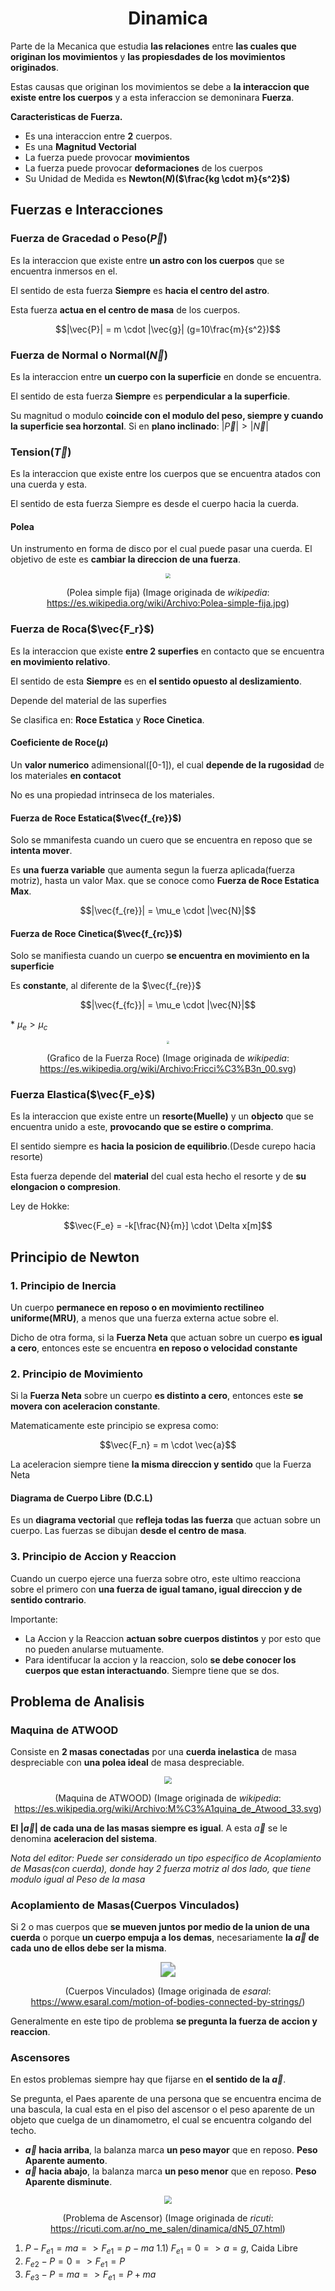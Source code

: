 <h1 align="center">Dinamica</h1>

Parte de la Mecanica que estudia **las relaciones** entre **las cuales que originan los movimientos** y **las propiesdades de los movimientos originados**.

Estas causas que originan los movimientos se debe a **la interaccion que existe entre los cuerpos** y a esta inferaccion se demoninara **Fuerza**.

**Caracteristicas de Fuerza.**
- Es una interaccion entre **2** cuerpos.
- Es una **Magnitud Vectorial**
- La fuerza puede provocar **movimientos**
- La fuerza puede provocar **deformaciones** de los cuerpos
- Su Unidad de Medida es **Newton($N$)($\frac{kg \cdot m}{s^2}$)**

## Fuerzas e Interacciones

### Fuerza de Gracedad o Peso($\vec{P}$)

Es la interaccion que existe entre **un astro con los cuerpos** que se encuentra inmersos en el.

El sentido de esta fuerza **Siempre** es **hacia el centro del astro**.

Esta fuerza **actua en el centro de masa** de los cuerpos.

$$|\vec{P}| = m \cdot |\vec{g}| (g=10\frac{m}{s^2})$$

### Fuerza de Normal o Normal($\vec{N}$)

Es la interaccion entre **un cuerpo con la superficie** en donde se encuentra.

El sentido de esta fuerza **Siempre** es **perpendicular a la superficie**.

Su magnitud o modulo **coincide con el modulo del peso, siempre y cuando la superficie sea horzontal**. Si en **plano inclinado**: $|\vec{P}| > |\vec{N}|$

### Tension($\vec{T}$)

Es la interaccion que existe entre los cuerpos que se encuentra atados con una cuerda y esta.

El sentido de esta fuerza Siempre es desde el cuerpo hacia la cuerda.

#### Polea

Un instrumento en forma de disco por el cual puede pasar una cuerda. El objetivo de este es **cambiar la direccion de una fuerza**.

<div align="center">

<img src="https://upload.wikimedia.org/wikipedia/commons/a/a3/Polea-simple-fija.jpg" style="zoom: 50%"/>

(Polea simple fija)
(Image originada de *wikipedia*: https://es.wikipedia.org/wiki/Archivo:Polea-simple-fija.jpg)

</div>

### Fuerza de Roca($\vec{F_r}$)

Es la interaccion que existe **entre 2 superfies** en contacto que se encuentra **en movimiento relativo**.

El sentido de esta **Siempre** es en **el sentido opuesto al deslizamiento**.

Depende del material de las superfies

Se clasifica en: **Roce Estatica** y **Roce Cinetica**.

#### Coeficiente de Roce($\mu$)

Un **valor numerico** adimensional([0-1]), el cual **depende de la rugosidad** de los materiales **en contacot**

No es una propiedad intrinseca de los materiales.

#### Fuerza de Roce Estatica($\vec{f_{re}}$)

Solo se mmanifesta cuando un cuero que se encuentra en reposo que se **intenta mover**.

Es **una fuerza variable** que aumenta segun la fuerza aplicada(fuerza motriz), hasta un valor Max. que se conoce como **Fuerza de Roce Estatica Max**.

$$|\vec{f_{re}}| = \mu_e \cdot |\vec{N}|$$

#### Fuerza de Roce Cinetica($\vec{f_{rc}}$)

Solo se manifiesta cuando un cuerpo **se encuentra en movimiento en la superficie**

Es **constante**, al diferente de la $\vec{f_{re}}$

$$|\vec{f_{fc}}| = \mu_e \cdot |\vec{N}|$$

\* $\mu_e > \mu_c$

<div align="center">

<img src="https://upload.wikimedia.org/wikipedia/commons/8/8d/Fricci%C3%B3n_00.svg" style="zoom: 30%"/>

(Grafico de la Fuerza Roce)
(Image originada de *wikipedia*: https://es.wikipedia.org/wiki/Archivo:Fricci%C3%B3n_00.svg)

</div>

### Fuerza Elastica($\vec{F_e}$)

Es la interaccion que existe entre un **resorte(Muelle)** y un **objecto** que se encuentra unido a este, **provocando que se estire o comprima**.

El sentido siempre es **hacia la posicion de equilibrio**.(Desde curepo hacia resorte)

Esta fuerza depende del **material** del cual esta hecho el resorte y de **su elongacion o compresion**.

Ley de Hokke:

$$\vec{F_e} = -k[\frac{N}{m}] \cdot \Delta x[m]$$

## Principio de Newton

### 1. Principio de Inercia

Un cuerpo **permanece en reposo o en movimiento rectilineo uniforme(MRU)**, a menos que una fuerza externa actue sobre el.

Dicho de otra forma, si la **Fuerza Neta** que actuan sobre un cuerpo **es igual a cero**, entonces este se encuentra **en reposo o velocidad constante**

### 2. Principio de Movimiento

Si la **Fuerza Neta** sobre un cuerpo **es distinto a cero**, entonces este **se movera con aceleracion constante**.

Matematicamente este principio se expresa como:

$$\vec{F_n} = m \cdot \vec{a}$$

La aceleracion siempre tiene **la misma direccion y sentido** que la Fuerza Neta

#### Diagrama de Cuerpo Libre (D.C.L)

Es un **diagrama vectorial** que **refleja todas las fuerza** que actuan sobre un cuerpo. Las fuerzas se dibujan **desde el centro de masa**.

### 3. Principio de Accion y Reaccion 

Cuando un cuerpo ejerce una fuerza sobre otro, este ultimo reacciona sobre el primero con **una fuerza de igual tamano, igual direccion y de sentido contrario**.

Importante:
- La Accion y la Reaccion **actuan sobre cuerpos distintos** y por esto que no pueden anularse mutuamente.
- Para identifucar la accion y la reaccion, solo **se debe conocer los cuerpos que estan interactuando**. Siempre tiene que se dos.

## Problema de Analisis

### Maquina de ATWOOD

Consiste en **2 masas conectadas** por una **cuerda inelastica** de masa despreciable con **una polea ideal** de masa despreciable.

<div align="center">

<img src="https://upload.wikimedia.org/wikipedia/commons/e/e5/Máquina_de_Atwood_33.svg" style="zoom: 70%"/>

(Maquina de ATWOOD)
(Image originada de *wikipedia*: https://es.wikipedia.org/wiki/Archivo:M%C3%A1quina_de_Atwood_33.svg)

</div>

**El $|\vec{a}|$ de cada una de las masas siempre es igual**. A esta $\vec{a}$ se le denomina **aceleracion del sistema**.

*Nota del editor: Puede ser considerado un tipo especifico de Acoplamiento de Masas(con cuerda), donde hay 2 fuerza motriz al dos lado, que tiene modulo igual al Peso de la masa*

### Acoplamiento de Masas(Cuerpos Vinculados)

Si 2 o mas cuerpos que **se mueven juntos por medio de la union de una cuerda** o porque **un cuerpo empuja a los demas**, necesariamente **la $\vec{a}$ de cada uno de ellos debe ser la misma**.


<div align="center">

<img src="https://www.esaral.com/media/uploads/2021/04/word-image-77.png" style="zoom: 150%"/>

(Cuerpos Vinculados)
(Image originada de *esaral*: https://www.esaral.com/motion-of-bodies-connected-by-strings/)

</div>

Generalmente en este tipo de problema **se pregunta la fuerza de accion y reaccion**.


### Ascensores

En estos problemas siempre hay que fijarse en **el sentido de la $\vec{a}$**.

Se pregunta, el Paes aparente de una persona que se encuentra encima de una bascula, la cual esta en el piso del ascensor o el peso aparente de un objeto que cuelga de un dinamometro, el cual se encuentra colgando del techo.

- **$\vec{a}$ hacia arriba**, la balanza marca **un peso mayor** que en reposo. **Peso Aparente aumento**.
- **$\vec{a}$ hacia abajo**, la balanza marca **un peso menor** que en reposo. **Peso Aparente disminute**.

<div align="center">

<img src="https://ricuti.com.ar/no_me_salen/dinamica/img_din/gr_da_20_1.gif" style="zoom: 80%"/>

(Problema de Ascensor)
(Image originada de *ricuti*: https://ricuti.com.ar/no_me_salen/dinamica/dN5_07.html)

</div>

1) $P - F_{e1} = ma => F_{e1} = p - ma$
    1.1) $F_{e1} = 0 => a = g$, Caida Libre
2) $F_{e2} - P = 0 => F_{e1} = P$
3) $F_{e3} - P = ma => F_{e1} = P + ma$